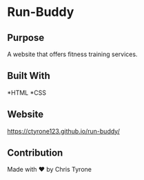 # Run-Buddy
## Purpose
A website that offers fitness training services.
## Built With
*HTML
*CSS
## Website
https://ctyrone123.github.io/run-buddy/
## Contribution
Made with &hearts; by Chris Tyrone
